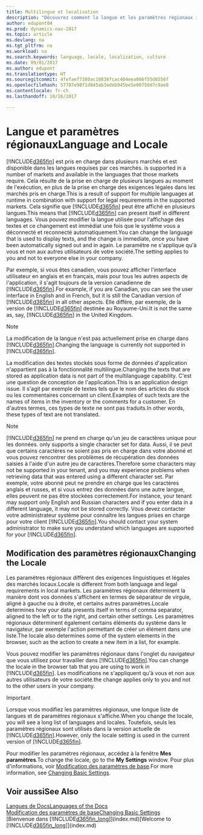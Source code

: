 ```yaml
---
title: Multilingue et localisation
description: "Découvrez comment la langue et les paramètres régionaux influencent votre expérience dans Dynamics NAV."
author: edupont04
ms.prod: dynamics-nav-2017
ms.topic: article
ms.devlang: na
ms.tgt_pltfrm: na
ms.workload: na
ms.search.keywords: language, locale, localization, culture
ms.date: 09/01/2017
ms.author: edupont
ms.translationtype: HT
ms.sourcegitcommit: 4fefaef7380ac10836fcac404eea006f55d8556f
ms.openlocfilehash: 57787e98f1d845ab3edeb945be5e00750d7c9ae8
ms.contentlocale: fr-ch
ms.lasthandoff: 10/16/2017

---
```

# <a name="language-and-locale"></a><span data-ttu-id="baafb-103">Langue et paramètres régionaux</span><span class="sxs-lookup"><span data-stu-id="baafb-103">Language and Locale</span></span>
[!INCLUDE[d365fin](includes/d365fin_md.md)]<span data-ttu-id="baafb-104"> est pris en charge dans plusieurs marchés et est disponible dans les langues requises par ces marchés.</span><span class="sxs-lookup"><span data-stu-id="baafb-104"> is supported in a number of markets and available in the languages that those markets require.</span></span> <span data-ttu-id="baafb-105">Cela résulte de la prise en charge de plusieurs langues au moment de l'exécution, en plus de la prise en charge des exigences légales dans les marchés pris en charge.</span><span class="sxs-lookup"><span data-stu-id="baafb-105">This is a result of support for multiple languages at runtime in combination with support for legal requirements in the supported markets.</span></span> <span data-ttu-id="baafb-106">Cela signifie que [!INCLUDE[d365fin](includes/d365fin_md.md)] peut être affiché en plusieurs langues.</span><span class="sxs-lookup"><span data-stu-id="baafb-106">This means that [!INCLUDE[d365fin](includes/d365fin_md.md)] can present itself in different languages.</span></span> <span data-ttu-id="baafb-107">Vous pouvez modifier la langue utilisée pour l'affichage des textes et ce changement est immédiat une fois que le système vous a déconnecté et reconnecté automatiquement.</span><span class="sxs-lookup"><span data-stu-id="baafb-107">You can change the language that is used to display texts, and the change is immediate, once you have been automatically signed out and in again.</span></span> <span data-ttu-id="baafb-108">Le paramètre ne s'applique qu'à vous et non aux autres utilisateurs de votre société.</span><span class="sxs-lookup"><span data-stu-id="baafb-108">The setting applies to you and not to everyone else in your company.</span></span>  

<span data-ttu-id="baafb-109">Par exemple, si vous êtes canadien, vous pouvez afficher l'interface utilisateur en anglais et en français, mais pour tous les autres aspects de l'application, il s'agit toujours de la version canadienne de [!INCLUDE[d365fin](includes/d365fin_md.md)].</span><span class="sxs-lookup"><span data-stu-id="baafb-109">For example, if you are Canadian, you can see the user interface in English and in French, but it is still the Canadian version of [!INCLUDE[d365fin](includes/d365fin_md.md)] in all other aspects.</span></span> <span data-ttu-id="baafb-110">Elle diffère, par exemple, de la version de [!INCLUDE[d365fin](includes/d365fin_md.md)] destinée au Royaume-Uni.</span><span class="sxs-lookup"><span data-stu-id="baafb-110">It is not the same as, say, [!INCLUDE[d365fin](includes/d365fin_md.md)] in the United Kingdom.</span></span>  

> [!NOTE]  
>  <span data-ttu-id="baafb-111">La modification de la langue n'est pas actuellement prise en charge dans [!INCLUDE[d365fin](includes/d365fin_md.md)].</span><span class="sxs-lookup"><span data-stu-id="baafb-111">Changing the language is currently not supported in [!INCLUDE[d365fin](includes/d365fin_md.md)].</span></span>

<span data-ttu-id="baafb-112">La modification des textes stockés sous forme de données d'application n'appartient pas à la fonctionnalité multilingue.</span><span class="sxs-lookup"><span data-stu-id="baafb-112">Changing the texts that are stored as application data is not part of the multilanguage capability.</span></span> <span data-ttu-id="baafb-113">C'est une question de conception de l'application.</span><span class="sxs-lookup"><span data-stu-id="baafb-113">This is an application design issue.</span></span> <span data-ttu-id="baafb-114">Il s'agit par exemple de textes tels que le nom des articles du stock ou les commentaires concernant un client.</span><span class="sxs-lookup"><span data-stu-id="baafb-114">Examples of such texts are the names of items in the inventory or the comments for a customer.</span></span> <span data-ttu-id="baafb-115">En d'autres termes, ces types de texte ne sont pas traduits.</span><span class="sxs-lookup"><span data-stu-id="baafb-115">In other words, these types of text are not translated.</span></span>  

> [!NOTE]  
>  [!INCLUDE[d365fin](includes/d365fin_md.md)]<span data-ttu-id="baafb-116"> ne prend en charge qu'un jeu de caractères unique pour les données.</span><span class="sxs-lookup"><span data-stu-id="baafb-116"> only supports a single character set for data.</span></span> <span data-ttu-id="baafb-117">Aussi, il se peut que certains caractères ne soient pas pris en charge dans votre abonné et vous pouvez rencontrer des problèmes de récupération des données saisies à l'aide d'un autre jeu de caractères.</span><span class="sxs-lookup"><span data-stu-id="baafb-117">Therefore some characters may not be supported in your tenant, and you may experience problems when retrieving data that was entered using a different character set.</span></span> <span data-ttu-id="baafb-118">Par exemple, votre abonné peut ne prendre en charge que les caractères anglais et russes, et si vous entrez des données dans une autre langue, elles peuvent ne pas être stockées correctement.</span><span class="sxs-lookup"><span data-stu-id="baafb-118">For instance, your tenant may support only English and Russian characters and if you enter data in a different language, it may not be stored correctly.</span></span> <span data-ttu-id="baafb-119">Vous devez contacter votre administrateur système pour connaître les langues prises en charge pour votre client [!INCLUDE[d365fin](includes/d365fin_md.md)].</span><span class="sxs-lookup"><span data-stu-id="baafb-119">You should contact your system administrator to make sure you understand which languages are supported for your [!INCLUDE[d365fin](includes/d365fin_md.md)].</span></span>  

## <a name="changing-the-locale"></a><span data-ttu-id="baafb-120">Modification des paramètres régionaux</span><span class="sxs-lookup"><span data-stu-id="baafb-120">Changing the Locale</span></span>
<span data-ttu-id="baafb-121">Les paramètres régionaux diffèrent des exigences linguistiques et légales des marchés locaux.</span><span class="sxs-lookup"><span data-stu-id="baafb-121">Locale is different from both language and legal requirements in local markets.</span></span> <span data-ttu-id="baafb-122">Les paramètres régionaux déterminent la manière dont vos données s'affichent en termes de séparateur de virgule, aligné à gauche ou à droite, et certains autres paramètres.</span><span class="sxs-lookup"><span data-stu-id="baafb-122">Locale determines how your data presents itself in terms of comma separator, aligned to the left or to the right, and certain other settings.</span></span> <span data-ttu-id="baafb-123">Les paramètres régionaux déterminent également certains éléments du système dans le navigateur, par exemple l'action permettant de créer un élément dans une liste.</span><span class="sxs-lookup"><span data-stu-id="baafb-123">The locale also determines some of the system elements in the browser, such as the action to create a new item in a list, for example.</span></span>  

<span data-ttu-id="baafb-124">Vous pouvez modifier les paramètres régionaux dans l'onglet du navigateur que vous utilisez pour travailler dans [!INCLUDE[d365fin](includes/d365fin_md.md)].</span><span class="sxs-lookup"><span data-stu-id="baafb-124">You can change the locale in the browser tab that you are using to work in [!INCLUDE[d365fin](includes/d365fin_md.md)].</span></span> <span data-ttu-id="baafb-125">Les modifications ne s'appliquent qu'à vous et non aux autres utilisateurs de votre société.</span><span class="sxs-lookup"><span data-stu-id="baafb-125">the change applies only to you and not to the other users in your company.</span></span>  

> [!IMPORTANT]  
>  <span data-ttu-id="baafb-126">Lorsque vous modifiez les paramètres régionaux, une longue liste de langues et de paramètres régionaux s'affiche.</span><span class="sxs-lookup"><span data-stu-id="baafb-126">When you change the locale, you will see a long list of languages and locales.</span></span> <span data-ttu-id="baafb-127">Toutefois, seuls les paramètres régionaux sont utilisés dans la version actuelle de [!INCLUDE[d365fin](includes/d365fin_md.md)].</span><span class="sxs-lookup"><span data-stu-id="baafb-127">However, only the locale setting is used in the current version of [!INCLUDE[d365fin](includes/d365fin_md.md)].</span></span>  

<span data-ttu-id="baafb-128">Pour modifier les paramètres régionaux, accédez à la fenêtre **Mes paramètres**.</span><span class="sxs-lookup"><span data-stu-id="baafb-128">To change the locale, go to the **My Settings** window.</span></span> <span data-ttu-id="baafb-129">Pour plus d'informations, voir [Modification des paramètres de base](ui-change-basic-settings.md).</span><span class="sxs-lookup"><span data-stu-id="baafb-129">For more information, see [Changing Basic Settings](ui-change-basic-settings.md).</span></span>  

## <a name="see-also"></a><span data-ttu-id="baafb-130">Voir aussi</span><span class="sxs-lookup"><span data-stu-id="baafb-130">See Also</span></span>  
[<span data-ttu-id="baafb-131">Langues de Docs</span><span class="sxs-lookup"><span data-stu-id="baafb-131">Languages of the Docs</span></span>](about-languages.md)  
[<span data-ttu-id="baafb-132">Modification des paramètres de base</span><span class="sxs-lookup"><span data-stu-id="baafb-132">Changing Basic Settings</span></span>](ui-change-basic-settings.md)  
<span data-ttu-id="baafb-133">[Bienvenue dans [!INCLUDE[d365fin_long](includes/d365fin_long_md.md)]](index.md)</span><span class="sxs-lookup"><span data-stu-id="baafb-133">[Welcome to [!INCLUDE[d365fin_long](includes/d365fin_long_md.md)]](index.md)</span></span>  

